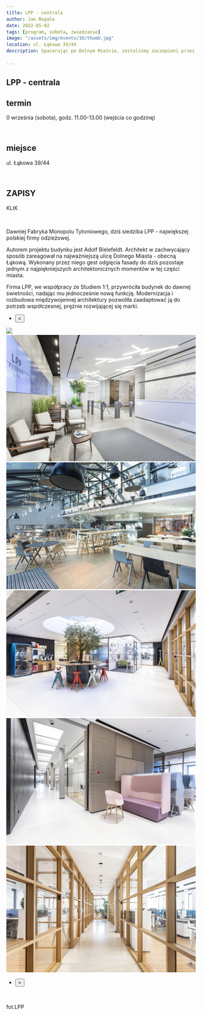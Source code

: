 ```yaml
---
title: LPP - centrala
author: Jan Rogalo
date: 2022-05-02
tags: [program, sobota, zwiedzanie]
image: "/assets/img/events/16/thumb.jpg"
location: ul. Łąkowa 39/44
description: Spacerując po Dolnym Mieście, zostaliśmy zaczepieni przez nieznajomą osobę, która zaoferowała nam pomoc i zaprosiła do wnętrza lokalu, w którym pracuje. Tą osobą okazała się Danuta Płuzińska, a miejscem Inkubator Sąsiedzkiej Energii. I tak oto znaleźliśmy się w miejscu przepełnionym otwartością, życzliwością i energią!

---
```

<section class="section-services">
    <div class="services">

<h1 class="event-h1">LPP - centrala</h1>
<h2 class="event-h2">termin</h2>
<p>0 września (sobota), godz. 11.00-13.00 (wejścia co godzinę)</p>
<br>
<h2 class="event-h2">miejsce</h2>
<p>ul. Łąkowa 39/44</p>
<br>
<h2 class="event-h2">ZAPISY</h2>
<p>KLIK</p>
<br>
<p>Dawniej Fabryka Monopolu Tytoniowego, dziś siedziba LPP - największej polskiej firmy odzieżowej.</p>
<p>Autorem projektu budynku jest Adolf Bielefeldt. Architekt w zachwycający sposób zareagował na najważniejszą ulicę Dolnego Miasta - obecną Łąkową. Wykonany przez niego gest odgięcia fasady do dziś pozostaje jednym z najpiękniejszych architektonicznych momentów w tej części miasta.</p>
<p>Firma LPP, we współpracy ze Studiem 1:1, przywróciła budynek do dawnej świetności, nadając mu jednocześnie nową funkcję. Modernizacja i rozbudowa międzywojennej architektury pozwoliła zaadaptować ją do potrzeb współczesnej, prężnie rozwijającej się marki.</p>
<div class="slider-container">
  <nav class="slider-nav">
    <ul>
      <li>
        <button class="previous">
          <span><</span>
        </button>
      </li>
</ul>
</nav>
  <div class="slider">
    <img class="active" src="/assets/img/events/16/1.jpg">
 <img src="/assets/img/events/16/203_LPP_LAKOWA_L_s.jpg">
 <img src="/assets/img/events/16/207_LPP_LAKOWA_L_s.jpg">
 <img src="/assets/img/events/16/212_LPP_LAKOWA_L_s.jpg">
 <img src="/assets/img/events/16/214_LPP_LAKOWA_L_s.jpg">
    <img src="/assets/img/events/16/220_LPP_LAKOWA_L_s.jpg">


  </div>
<nav class="slider-nav">
    <ul>
      <li>
        <button class="next">
          <span>></span>
        </button>
      </li>
    </ul>
  </nav>
</div>
<br>
<p>fot.LPP</p>
</section>
    <script src="/assets/scripts/slider.js"></script>


